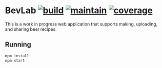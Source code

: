 # BevLab [![build](https://travis-ci.org/mattmatters/bevCollab.svg?branch=master)](https://travis-ci.org/mattmatters/bevCollab) [![maintain](https://api.codeclimate.com/v1/badges/dbb6f5f105b1b447ae1b/maintainability)](https://codeclimate.com/github/mattmatters/bevCollab/maintainability) [![coverage](https://api.codeclimate.com/v1/badges/dbb6f5f105b1b447ae1b/test_coverage)](https://codeclimate.com/github/mattmatters/bevCollab/test_coverage)

This is a work in progress web application that supports making, uploading, and sharing beer recipes.

## Running

```sh
npm install
npm start
```
